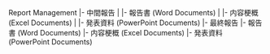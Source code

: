 Report Management
	|- 中間報告
	|		|- 報告書 (Word Documents) 
	|		|- 内容梗概 (Excel Documents)
	|		|- 発表資料 (PowerPoint Documents)
	|- 最終報告
			|- 報告書 (Word Documents) 
			|- 内容梗概 (Excel Documents)
			|- 発表資料 (PowerPoint Documents)
